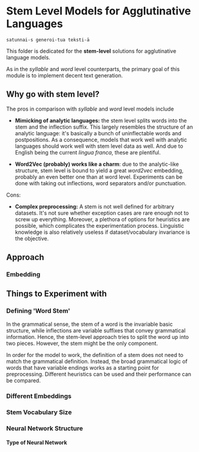 # Stem Level Models for Agglutinative Languages

```
satunnai-s generoi-tua teksti-ä
```

This folder is dedicated for the __stem-level__ solutions for agglutinative language models.

As in the _syllable_ and _word_ level counterparts, the primary goal of this module is to implement decent text generation.

## Why go with stem level?

The pros in comparison with _syllable_ and _word_ level models include

* __Mimicking of analytic languages:__ the stem level splits words into the stem and the inflection suffix. This largely resembles the structure of an analytic language: it's basically a bunch of uninflectable words and postpositions. As a consequence, models that work well with analytic languages should work well with stem level data as well. And due to English being the current _lingua franca_, these are plentiful.

* __Word2Vec (probably) works like a charm__: due to the analytic-like structure, stem level is bound to yield a great _word2vec_ embedding, probably an even better one than at word level. Experiments can be done with taking out inflections, word separators and/or punctuation.

Cons:

* __Complex preprocessing:__ A stem is not well defined for arbitrary datasets. It's not sure whether exception cases are rare enough not to screw up everything. Moreover, a plethora of options for heuristics are possible, which complicates the experimentation process. Linguistic knowledge is also relatively useless if dataset/vocabulary invariance is the objective.


## Approach

### Embedding 

## Things to Experiment with

### Defining 'Word Stem'

In the grammatical sense, the stem of a word is the invariable basic structure, while inflections are variable suffixes that convey grammatical information. Hence, the stem-level approach tries to split the word up into two pieces. However, the stem might be the only component.

In order for the model to work, the definition of a stem does not need to match the grammatical definition. Instead, the broad grammatical logic of words that have variable endings works as a starting point for preprocessing. Different heuristics can be used and their performance can be compared.

### Different Embeddings

### Stem Vocabulary Size

### Neural Network Structure

#### Type of Neural Network



